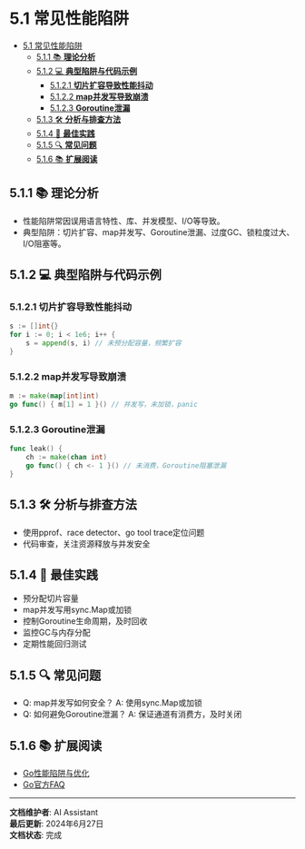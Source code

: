 # 5.1 常见性能陷阱

<!-- TOC START -->
- [5.1 常见性能陷阱](#51-常见性能陷阱)
  - [5.1.1 📚 **理论分析**](#511--理论分析)
  - [5.1.2 💻 **典型陷阱与代码示例**](#512--典型陷阱与代码示例)
    - [5.1.2.1 **切片扩容导致性能抖动**](#5121-切片扩容导致性能抖动)
    - [5.1.2.2 **map并发写导致崩溃**](#5122-map并发写导致崩溃)
    - [5.1.2.3 **Goroutine泄漏**](#5123-goroutine泄漏)
  - [5.1.3 🛠️ **分析与排查方法**](#513-️-分析与排查方法)
  - [5.1.4 🎯 **最佳实践**](#514--最佳实践)
  - [5.1.5 🔍 **常见问题**](#515--常见问题)
  - [5.1.6 📚 **扩展阅读**](#516--扩展阅读)
<!-- TOC END -->

## 5.1.1 📚 **理论分析**

- 性能陷阱常因误用语言特性、库、并发模型、I/O等导致。
- 典型陷阱：切片扩容、map并发写、Goroutine泄漏、过度GC、锁粒度过大、I/O阻塞等。

## 5.1.2 💻 **典型陷阱与代码示例**

### 5.1.2.1 **切片扩容导致性能抖动**

```go
s := []int{}
for i := 0; i < 1e6; i++ {
    s = append(s, i) // 未预分配容量，频繁扩容
}

```

### 5.1.2.2 **map并发写导致崩溃**

```go
m := make(map[int]int)
go func() { m[1] = 1 }() // 并发写，未加锁，panic

```

### 5.1.2.3 **Goroutine泄漏**

```go
func leak() {
    ch := make(chan int)
    go func() { ch <- 1 }() // 未消费，Goroutine阻塞泄漏
}

```

## 5.1.3 🛠️ **分析与排查方法**

- 使用pprof、race detector、go tool trace定位问题
- 代码审查，关注资源释放与并发安全

## 5.1.4 🎯 **最佳实践**

- 预分配切片容量
- map并发写用sync.Map或加锁
- 控制Goroutine生命周期，及时回收
- 监控GC与内存分配
- 定期性能回归测试

## 5.1.5 🔍 **常见问题**

- Q: map并发写如何安全？
  A: 使用sync.Map或加锁
- Q: 如何避免Goroutine泄漏？
  A: 保证通道有消费方，及时关闭

## 5.1.6 📚 **扩展阅读**

- [Go性能陷阱与优化](https://geektutu.com/post/hpg-golang-trap.html)
- [Go官方FAQ](https://golang.org/doc/faq)

---

**文档维护者**: AI Assistant  
**最后更新**: 2024年6月27日  
**文档状态**: 完成
